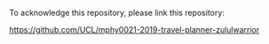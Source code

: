 To acknowledge this repository, please link this repository:

https://github.com/UCL/mphy0021-2019-travel-planner-zululwarrior
